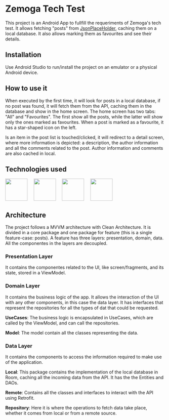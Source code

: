 # Zemoga Tech Test

This project is an Android App to fullfill  the requeriments of Zemoga's tech test. It allows fetching "posts" from [JsonPlaceHolder](https://jsonplaceholder.typicode.com/), caching them on a local database. It also allows marking them as favourites and see their details.

## Installation

Use Android Studio to run/install the project on an emulator or a physical Android device.

## How to use it

When executed by the first time, it will look for posts in a local database, if no post was found, it will fetch them from the API, caching them in the database and show in the home screen. The home screen has two tabs: "All" and "Favourites". The first show all the posts, while the latter will show only the ones marked as favourites. When a post is marked as a favourite, it has a star-shaped icon on the left.

Is an item in the post list is touched/clicked, it will redirect to a detail screen, where more information is depicted: a description, the author information and all the comments related to the post. Author information and comments are also cached in local.

## Technologies used
<img src="https://4.bp.blogspot.com/-NnAkV5vpYuw/XNMYF4RtLvI/AAAAAAAAI70/kdgLm3cnTO4FB4rUC0v9smscN3zHJPlLgCLcBGAs/s1600/Jetpack_logo%2B%25282%2529.png" width="70" height="70" /> &nbsp; &nbsp; <img src="https://miro.medium.com/max/1400/1*o8Q_O-C6yGZQqW_2cdafoQ.png" width="70" height="70" /> &nbsp; &nbsp; <img src="https://3.bp.blogspot.com/-GOONRBOVwjo/WwWmZjvUb_I/AAAAAAAABqQ/IgFZ-m0CxFwiP5u1QxR5Hwzg3VkCwNK0QCLcBGAs/s1600/room.jpeg" width="70" height="70" /> &nbsp; &nbsp; <img src="https://miro.medium.com/max/1200/1*WMf1XcyKU98dOMlNnn-Agg.png" width="70" height="70" />

## Architecture

The project follows a MVVM architecture with Clean Architecture. It is divided in a core package and one package for feature (this is a single feature-case: posts). A feature has three layers: presentation, domain, data. All the componentes in the layers are decoupled.

### Presentation Layer

It contains the componentes related to the UI, like screen/fragments, and its state, stored in a ViewModel.

### Domain Layer

It contains the business logic of the app. It allows the interaction of the UI with any other components, in this case the data layer. It has interfaces that represent the repositories for all the types of dat that could be requested.

**UseCases**:
The business logic is encapsulated in UseCases, which are called by the ViewModel, and can call the repositories.

**Model**:
The model contain all the classes representing the data.

### Data Layer

It contains the components to access the information required to make use of the application.

**Local**:
This package contains the implementation of the local database in Room, caching all the incoming data from the API. It has the the Entities and DAOs.

**Remote**:
Contains all the classes and interfaces to interact  with the API using Retrofit.

**Repository**:
Here it is where the operations to fetch data take place, whether it comes from local or from a remote source.

